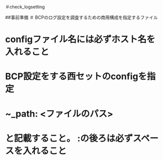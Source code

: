 ＃check_logsetting


##事前準備
＃
BCPのログ設定を調査するための商用構成を指定するファイル


# configファイル名には必ずホスト名を入れること

# BCP設定をする西セットのconfigを指定
# ~_path: <ファイルのパス>
# と記載すること。 :の後ろは必ずスペースを入れること


